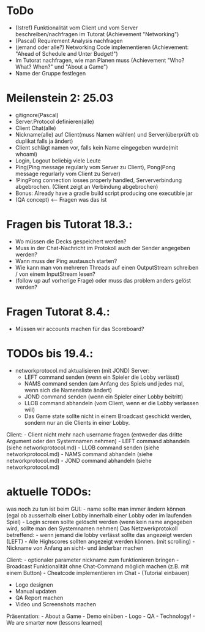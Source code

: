 # ToDo
- (Istref) Funktionalität vom Client und vom Server beschreiben/nachfragen im Tutorat (Achievement "Networking")
- (Pascal) Requirement Analysis nachfragen
- (jemand oder alle?) Networking Code implementieren (Achievement: "Ahead of Schedule and Unter Budget!")
- Im Tutorat nachfragen, wie man Planen muss (Achievement "Who? What? When?" und "About a Game")
- Name der Gruppe festlegen

# Meilenstein 2: 25.03
- gitignore(Pascal)
- Server.Protocol definieren(alle) 
- Client Chat(alle)
- Nickname(alle) auf Client(muss Namen wählen) und Server(überprüft ob duplikat falls ja ändert)
- Client schlägt namen vor, falls kein Name eingegeben wurde(mit whoami)
- Login, Logout beliebig viele Leute
- Ping(Ping message regularly vom Server zu Client), Pong(Pong message regurlarly vom Client zu Server)
- !PingPong connection losses properly handled, Serververbindung abgebrochen. (Client zeigt an Verbindung abgebrochen)
- Bonus: Already have a gradle build script producing one executible jar
- (QA concept) <-- Fragen was das ist

# Fragen bis Tutorat 18.3.:
- Wo müssen die Decks gespeichert werden?
- Muss in der Chat-Nachricht im Protokoll auch der Sender angegeben werden?
- Wann muss der Ping austausch starten?
- Wie kann man von mehreren Threads auf einen OutputStream schreiben / von einem InputStream lesen?
- (follow up auf vorherige Frage) oder muss das problem anders gelöst werden?

# Fragen Tutorat 8.4.:
- Müssen wir accounts machen für das Scoreboard?

# TODOs bis 19.4.:
- networkprotocol.md aktualisieren (mit JOND)
Server:
    - LEFT command senden (wenn ein Spieler die Lobby verlässt)
    - NAMS command senden (am Anfang des Spiels und jedes mal, wenn sich die Namensliste ändert)
    - JOND command senden (wenn ein Spieler einer Lobby beitritt)
    - LLOB command abhandeln (vom Client, wenn er die Lobby verlassen will)
    - Das Game state sollte nicht in einem Broadcast geschickt werden, sondern nur an die Clients in einer Lobby.


Client:
    - Client nicht mehr nach username fragen (entweder das dritte Argument oder den Systemnamen nehmen)
    - LEFT command abhandeln (siehe networkprotocol.md)
    - LLOB command senden (siehe networkprotocol.md)
    - NAMS command abhandeln (siehe networkprotocol.md)
    - JOND command abhandeln (siehe networkprotocol.md)

# aktuelle TODOs:

was noch zu tun ist beim GUI:
    - name sollte man immer ändern können (egal ob ausserhalb einer Lobby innerhalb einer Lobby oder im laufenden Spiel)
    - Login screen sollte gelöscht werden (wenn kein name angegeben wird, sollte man den Systemnamen nehmen)
    Das Netzwerkprotokoll betreffend:
    - wenn jemand die lobby verlässt sollte das angezeigt werden (LEFT)
    - Alle Highscores sollten angezeigt werden können. (mit scrolling)
    - Nickname von Anfang an sicht- und änderbar machen

Client:
    - optionaler parameter nickname zum funktionieren bringen
    - Broadcast Funktionalität ohne Chat-Command möglich machen (z.B. mit einem Button)
    - Cheatcode implementieren im Chat
    - (Tutorial einbauen)

- Logo designen
- Manual updaten
- QA Report machen
- Video und Screenshots machen

Präsentation:
    - About a Game
    - Demo einüben
    - Logo
    - QA
    - Technology!
    - We are smarter now (lessons learned)